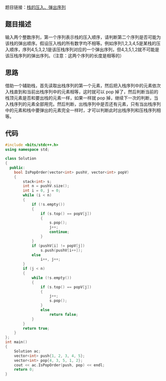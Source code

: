 题目链接：[栈的压入、弹出序列](https://www.nowcoder.com/practice/d77d11405cc7470d82554cb392585106?tpId=13&tqId=11174&tPage=2&rp=2&ru=/ta/coding-interviews&qru=/ta/coding-interviews/question-ranking)

## 题目描述

输入两个整数序列，第一个序列表示栈的压入顺序，请判断第二个序列是否可能为该栈的弹出顺序。假设压入栈的所有数字均不相等。例如序列1,2,3,4,5是某栈的压入顺序，序列4,5,3,2,1是该压栈序列对应的一个弹出序列，但4,3,5,1,2就不可能是该压栈序列的弹出序列。（注意：这两个序列的长度是相等的）

## 思路

借助一个辅助栈，首先读取出栈序列的第一个元素，然后把入栈序列中的元素依次入栈直到和当前出栈序列中的元素相等，这时就可以 pop 掉了，然后判断当前的栈顶元素是否和要出栈的元素一样，如果一样就 pop 掉，继续下一次的判断，当入栈序列的元素全部用完。然后判断，出栈序列中是否还有元素，只有当出栈序列中的元素和栈中要弹出的元素完全一样时，才可以判断此时出栈序列和压栈序列相等。

## 代码

```cpp
#include <bits/stdc++.h>
using namespace std;

class Solution
{
  public:
    bool IsPopOrder(vector<int> pushV, vector<int> popV)
    {
        stack<int> s;
        int n = pushV.size();
        int i = 0, j = 0;
        while (i < n)
        {
            if (!s.empty())
            {
                if (s.top() == popV[j])
                {
                    s.pop();
                    j++;
                    continue;
                }
            }
            if (pushV[i] != popV[j])
                s.push(pushV[i++]);
            else
                i++, j++;
        }
        if (j < n)
        {
            while (!s.empty())
            {
                if (s.top() == popV[j])
                {
                    j++;
                    s.pop();
                }
                else
                    return false;
            }
        }
        return true;
    }
};
int main()
{
    Solution ac;
    vector<int> push{1, 2, 3, 4, 5};
    vector<int> pop{4, 3, 5, 1, 2};
    cout << ac.IsPopOrder(push, pop) << endl;
    return 0;
}

```

